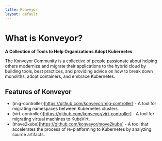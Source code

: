 ```yaml
---
title: Konveyor
layout: default
---
```


# What is Konveyor?

**A Collection of Tools to Help Organizations Adopt Kubernetes**

The Konveyor Community is a collective of people passionate about helping others modernize and migrate their applications to the hybrid cloud by building tools, best practices, and providing advice on how to break down monoliths, adopt containers, and embrace Kubernetes.

## Features of Konveyor

* (mig-controller)[https://github.com/konveyor/mig-controller] - A tool for migrating namespaces between Kubernetes clusters.
* (virt-controller)[https://github.com/konveyor/virt-controller] - A tool for migrating virtual machines to KubeVirt.
* (move2kube)[https://github.com/konveyor/move2kube] - A tool that accelerates the process of re-platforming to Kubernetes by analyzing source artifacts.
